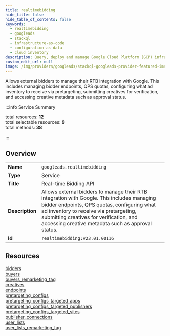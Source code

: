 ```yaml
---
title: realtimebidding
hide_title: false
hide_table_of_contents: false
keywords:
  - realtimebidding
  - googleads
  - stackql
  - infrastructure-as-code
  - configuration-as-data
  - cloud inventory
description: Query, deploy and manage Google Cloud Platform (GCP) infrastructure and resources using SQL
custom_edit_url: null
image: /img/providers/googleads/stackql-googleads-provider-featured-image.png
---
```

Allows external bidders to manage their RTB integration with Google. This includes managing bidder endpoints, QPS quotas, configuring what ad inventory to receive via pretargeting, submitting creatives for verification, and accessing creative metadata such as approval status.  
    
:::info Service Summary

<div class="row">
<div class="providerDocColumn">
<span>total resources:&nbsp;<b>12</b></span><br />
<span>total selectable resources:&nbsp;<b>9</b></span><br />
<span>total methods:&nbsp;<b>38</b></span><br />
</div>
</div>

:::

## Overview
<table><tbody>
<tr><td><b>Name</b></td><td><code>googleads.realtimebidding</code></td></tr>
<tr><td><b>Type</b></td><td>Service</td></tr>
<tr><td><b>Title</b></td><td>Real-time Bidding API</td></tr>
<tr><td><b>Description</b></td><td>Allows external bidders to manage their RTB integration with Google. This includes managing bidder endpoints, QPS quotas, configuring what ad inventory to receive via pretargeting, submitting creatives for verification, and accessing creative metadata such as approval status.</td></tr>
<tr><td><b>Id</b></td><td><code>realtimebidding:v23.01.00116</code></td></tr>
</tbody></table>

## Resources
<div class="row">
<div class="providerDocColumn">
<a href="/providers/googleads/realtimebidding/bidders/">bidders</a><br />
<a href="/providers/googleads/realtimebidding/buyers/">buyers</a><br />
<a href="/providers/googleads/realtimebidding/buyers_remarketing_tag/">buyers_remarketing_tag</a><br />
<a href="/providers/googleads/realtimebidding/creatives/">creatives</a><br />
<a href="/providers/googleads/realtimebidding/endpoints/">endpoints</a><br />
<a href="/providers/googleads/realtimebidding/pretargeting_configs/">pretargeting_configs</a><br />
</div>
<div class="providerDocColumn">
<a href="/providers/googleads/realtimebidding/pretargeting_configs_targeted_apps/">pretargeting_configs_targeted_apps</a><br />
<a href="/providers/googleads/realtimebidding/pretargeting_configs_targeted_publishers/">pretargeting_configs_targeted_publishers</a><br />
<a href="/providers/googleads/realtimebidding/pretargeting_configs_targeted_sites/">pretargeting_configs_targeted_sites</a><br />
<a href="/providers/googleads/realtimebidding/publisher_connections/">publisher_connections</a><br />
<a href="/providers/googleads/realtimebidding/user_lists/">user_lists</a><br />
<a href="/providers/googleads/realtimebidding/user_lists_remarketing_tag/">user_lists_remarketing_tag</a><br />
</div>
</div>
